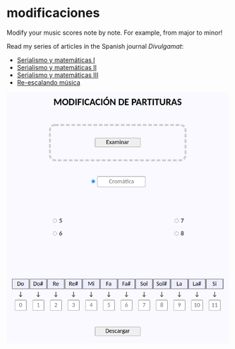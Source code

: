# modificaciones
Modify your music scores note by note. For example, from major to minor!

Read my series of articles in the Spanish journal *Divulgamat*:
* [Serialismo y matemáticas I](http://www.divulgamat.net/divulgamat15/index.php?option=com_content&view=article&id=18209&directory=67)
* [Serialismo y matemáticas II](http://www.divulgamat.net/divulgamat15/index.php?option=com_content&view=article&id=18227&directory=67)
* [Serialismo y matemáticas III](http://www.divulgamat.net/divulgamat15/index.php?option=com_content&view=article&id=18258&directory=67)
* [Re-escalando música](http://www.divulgamat.net/divulgamat15/index.php?option=com_content&view=article&id=18273&directory=67)

![modificaciones.png](modificaciones.png)
